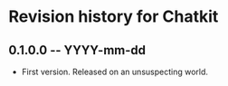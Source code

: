 # Revision history for Chatkit

## 0.1.0.0  -- YYYY-mm-dd

* First version. Released on an unsuspecting world.
